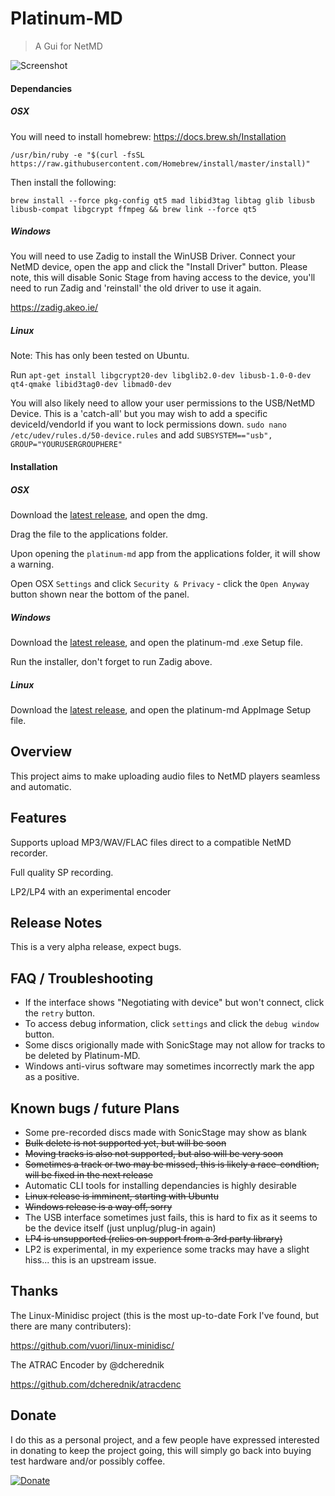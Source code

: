 # Platinum-MD

> A Gui for NetMD

![Screenshot](https://i.imgur.com/GdmUdYP.png)

#### Dependancies

##### OSX

You will need to install homebrew: https://docs.brew.sh/Installation

`/usr/bin/ruby -e "$(curl -fsSL https://raw.githubusercontent.com/Homebrew/install/master/install)"`

Then install the following:

`brew install --force pkg-config qt5 mad libid3tag libtag glib libusb libusb-compat libgcrypt ffmpeg && brew link --force qt5`

##### Windows

You will need to use Zadig to install the WinUSB Driver.
Connect your NetMD device, open the app and click the "Install Driver" button.
Please note, this will disable Sonic Stage from having access to the device, you'll need to run Zadig and 'reinstall' the old driver to use it again.

https://zadig.akeo.ie/

##### Linux

Note: This has only been tested on Ubuntu.

Run `apt-get install libgcrypt20-dev libglib2.0-dev libusb-1.0-0-dev qt4-qmake libid3tag0-dev libmad0-dev`

You will also likely need to allow your user permissions to the USB/NetMD Device.
This is a 'catch-all' but you may wish to add a specific deviceId/vendorId if you want to lock permissions down.
`sudo nano /etc/udev/rules.d/50-device.rules` and add `SUBSYSTEM=="usb", GROUP="YOURUSERGROUPHERE"`

#### Installation

##### OSX

Download the [latest release](https://github.com/gavinbenda/platinum-md/releases/download/v0.7.0-alpha/platinum-md-0.7.0.dmg), and open the dmg.

Drag the file to the applications folder.

Upon opening the `platinum-md` app from the applications folder, it will show a warning.

Open OSX `Settings` and click `Security & Privacy` - click the `Open Anyway` button shown near the bottom of the panel.

##### Windows

Download the [latest release](https://github.com/gavinbenda/platinum-md/releases/download/v0.7.0-alpha/platinum-md.Setup.0.7.0.exe), and open the platinum-md .exe Setup file.

Run the installer, don't forget to run Zadig above.

##### Linux

Download the [latest release](https://github.com/gavinbenda/platinum-md/releases/download/v0.7.0-alpha/platinum-md-0.7.0.AppImage), and open the platinum-md AppImage Setup file.


## Overview

This project aims to make uploading audio files to NetMD players seamless and automatic.

## Features

Supports upload MP3/WAV/FLAC files direct to a compatible NetMD recorder.

Full quality SP recording.

LP2/LP4 with an experimental encoder


## Release Notes

This is a very alpha release, expect bugs.

## FAQ / Troubleshooting

* If the interface shows "Negotiating with device" but won't connect, click the `retry` button.
* To access debug information, click `settings` and click the `debug window` button.
* Some discs origionally made with SonicStage may not allow for tracks to be deleted by Platinum-MD.
* Windows anti-virus software may sometimes incorrectly mark the app as a positive.

## Known bugs / future Plans

* Some pre-recorded discs made with SonicStage may show as blank
* ~~Bulk delete is not supported yet, but will be soon~~
* ~~Moving tracks is also not supported, but also will be very soon~~
* ~~Sometimes a track or two may be missed, this is likely a race-condtion, will be fixed in the next release~~
* Automatic CLI tools for installing dependancies is highly desirable
* ~~Linux release is imminent, starting with Ubuntu~~
* ~~Windows release is a way off, sorry~~
* The USB interface sometimes just fails, this is hard to fix as it seems to be the device itself (just unplug/plug-in again)
* ~~LP4 is unsupported (relies on support from a 3rd party library)~~
* LP2 is experimental, in my experience some tracks may have a slight hiss... this is an upstream issue.

## Thanks

The Linux-Minidisc project (this is the most up-to-date Fork I've found, but there are many contributers):

<https://github.com/vuori/linux-minidisc/>

The ATRAC Encoder by @dcherednik

<https://github.com/dcherednik/atracdenc>

## Donate

I do this as a personal project, and a few people have expressed interested in donating to keep the project going, this will simply go back into buying test hardware and/or possibly coffee.

[![Donate](https://img.shields.io/badge/Donate-PayPal-green.svg)](https://www.paypal.com/cgi-bin/webscr?cmd=_s-xclick&hosted_button_id=XVS44CZYFPCJJ)

